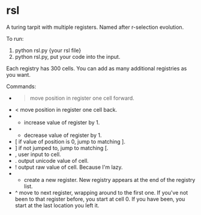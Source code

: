 rsl
=====

A turing tarpit with multiple registers. Named after r-selection evolution.

To run:

1. python rsl.py {your rsl file}
2. python rsl.py, put your code into the input.

Each registry has 300 cells. You can add as many additional registries as you want.

Commands:

- > move position in register one cell forward.
- < move position in register one cell back.
- + increase value of register by 1.
- - decrease value of register by 1.
- [ if value of position is 0, jump to matching ].
- ] if not jumped to, jump to matching [.
- , user input to cell.
- . output unicode value of cell.
- ! output raw value of cell. Because I'm lazy.
- * create a new register. New registry appears at the end of the registry list.
- ^ move to next register, wrapping around to the first one. If you've not been to that register before, you start at cell 0. If you have been, you start at the last location you left it.
